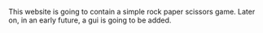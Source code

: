 This website is going to contain a simple rock paper scissors game. Later on, in an early future, a gui is going to be added. 